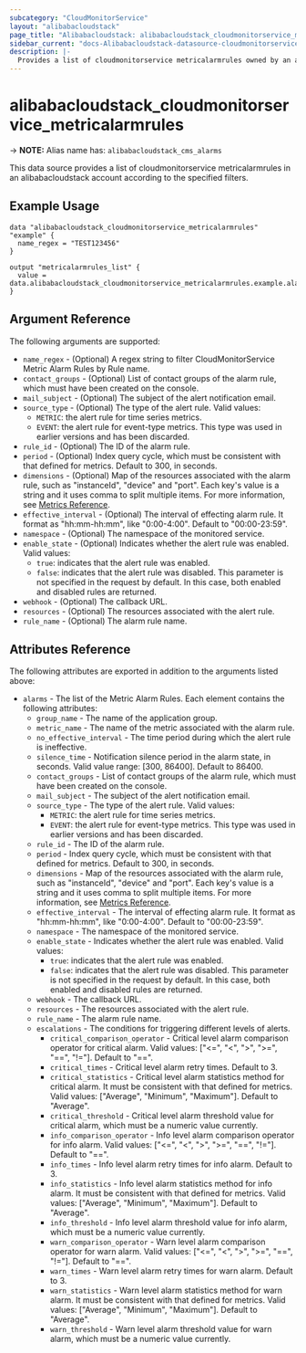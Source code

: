 ```yaml
---
subcategory: "CloudMonitorService"
layout: "alibabacloudstack"
page_title: "Alibabacloudstack: alibabacloudstack_cloudmonitorservice_metricalarmrules"
sidebar_current: "docs-Alibabacloudstack-datasource-cloudmonitorservice-metricalarmrules"
description: |- 
  Provides a list of cloudmonitorservice metricalarmrules owned by an alibabacloudstack account.
---
```


# alibabacloudstack_cloudmonitorservice_metricalarmrules
-> **NOTE:** Alias name has: `alibabacloudstack_cms_alarms`

This data source provides a list of cloudmonitorservice metricalarmrules in an alibabacloudstack account according to the specified filters.

## Example Usage

```hcl
data "alibabacloudstack_cloudmonitorservice_metricalarmrules" "example" {
  name_regex = "TEST123456"
}

output "metricalarmrules_list" {
  value = data.alibabacloudstack_cloudmonitorservice_metricalarmrules.example.alarms
}
```

## Argument Reference

The following arguments are supported:

* `name_regex` - (Optional) A regex string to filter CloudMonitorService Metric Alarm Rules by Rule name.
* `contact_groups` - (Optional) List of contact groups of the alarm rule, which must have been created on the console.
* `mail_subject` - (Optional) The subject of the alert notification email.
* `source_type` - (Optional) The type of the alert rule. Valid values:
    - `METRIC`: the alert rule for time series metrics.
    - `EVENT`: the alert rule for event-type metrics. This type was used in earlier versions and has been discarded.
* `rule_id` - (Optional) The ID of the alarm rule.
* `period` - (Optional) Index query cycle, which must be consistent with that defined for metrics. Default to 300, in seconds.
* `dimensions` - (Optional) Map of the resources associated with the alarm rule, such as "instanceId", "device" and "port". Each key's value is a string and it uses comma to split multiple items. For more information, see [Metrics Reference](https://www.alibabacloud.com/help/doc-detail/28619.htm).
* `effective_interval` - (Optional) The interval of effecting alarm rule. It format as "hh:mm-hh:mm", like "0:00-4:00". Default to "00:00-23:59".
* `namespace` - (Optional) The namespace of the monitored service.
* `enable_state` - (Optional) Indicates whether the alert rule was enabled. Valid values:
    - `true`: indicates that the alert rule was enabled.
    - `false`: indicates that the alert rule was disabled. This parameter is not specified in the request by default. In this case, both enabled and disabled rules are returned.
* `webhook` - (Optional) The callback URL.
* `resources` - (Optional) The resources associated with the alert rule.
* `rule_name` - (Optional) The alarm rule name.

## Attributes Reference

The following attributes are exported in addition to the arguments listed above:

* `alarms` - The list of the Metric Alarm Rules. Each element contains the following attributes:
  * `group_name` - The name of the application group.
  * `metric_name` - The name of the metric associated with the alarm rule.
  * `no_effective_interval` - The time period during which the alert rule is ineffective.
  * `silence_time` - Notification silence period in the alarm state, in seconds. Valid value range: [300, 86400]. Default to 86400.
  * `contact_groups` - List of contact groups of the alarm rule, which must have been created on the console.
  * `mail_subject` - The subject of the alert notification email.
  * `source_type` - The type of the alert rule. Valid values:
    - `METRIC`: the alert rule for time series metrics.
    - `EVENT`: the alert rule for event-type metrics. This type was used in earlier versions and has been discarded.
  * `rule_id` - The ID of the alarm rule.
  * `period` - Index query cycle, which must be consistent with that defined for metrics. Default to 300, in seconds.
  * `dimensions` - Map of the resources associated with the alarm rule, such as "instanceId", "device" and "port". Each key's value is a string and it uses comma to split multiple items. For more information, see [Metrics Reference](https://www.alibabacloud.com/help/doc-detail/28619.htm).
  * `effective_interval` - The interval of effecting alarm rule. It format as "hh:mm-hh:mm", like "0:00-4:00". Default to "00:00-23:59".
  * `namespace` - The namespace of the monitored service.
  * `enable_state` - Indicates whether the alert rule was enabled. Valid values:
    - `true`: indicates that the alert rule was enabled.
    - `false`: indicates that the alert rule was disabled. This parameter is not specified in the request by default. In this case, both enabled and disabled rules are returned.
  * `webhook` - The callback URL.
  * `resources` - The resources associated with the alert rule.
  * `rule_name` - The alarm rule name.
  * `escalations` - The conditions for triggering different levels of alerts.
    * `critical_comparison_operator` - Critical level alarm comparison operator for critical alarm. Valid values: ["<=", "<", ">", ">=", "==", "!="]. Default to "==".
    * `critical_times` - Critical level alarm retry times. Default to 3.
    * `critical_statistics` - Critical level alarm statistics method for critical alarm. It must be consistent with that defined for metrics. Valid values: ["Average", "Minimum", "Maximum"]. Default to "Average".
    * `critical_threshold` - Critical level alarm threshold value for critical alarm, which must be a numeric value currently.
    * `info_comparison_operator` - Info level alarm comparison operator for info alarm. Valid values: ["<=", "<", ">", ">=", "==", "!="]. Default to "==".
    * `info_times` - Info level alarm retry times for info alarm. Default to 3.
    * `info_statistics` - Info level alarm statistics method for info alarm. It must be consistent with that defined for metrics. Valid values: ["Average", "Minimum", "Maximum"]. Default to "Average".
    * `info_threshold` - Info level alarm threshold value for info alarm, which must be a numeric value currently.
    * `warn_comparison_operator` - Warn level alarm comparison operator for warn alarm. Valid values: ["<=", "<", ">", ">=", "==", "!="]. Default to "==".
    * `warn_times` - Warn level alarm retry times for warn alarm. Default to 3.
    * `warn_statistics` - Warn level alarm statistics method for warn alarm. It must be consistent with that defined for metrics. Valid values: ["Average", "Minimum", "Maximum"]. Default to "Average".
    * `warn_threshold` - Warn level alarm threshold value for warn alarm, which must be a numeric value currently.